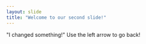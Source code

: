 ```yaml
---
layout: slide
title: "Welcome to our second slide!"
---
```

"I changed something!"
Use the left arrow to go back!
